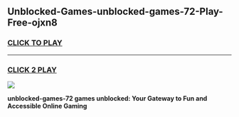 
## Unblocked-Games-unblocked-games-72-Play-Free-ojxn8
<h3>
<a href="https://premium76.site?title=unblocked-games-72&ref=17A">CLICK TO PLAY</a></h3>
<hr>

<h3>
<a href="https://premium76.site?title=unblocked-games-72&ref=17A">CLICK 2 PLAY</a>
  
</h3>

<a href="https://premium76.site?title=unblocked-games-72&ref=17A"><img src="https://clearcache.store/games.png"></a>


**unblocked-games-72 games unblocked: Your Gateway to Fun and Accessible Online Gaming**
